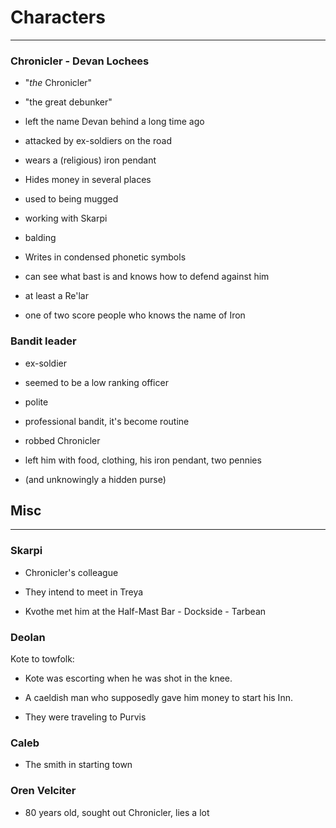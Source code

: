 # Characters

---

### Chronicler - Devan Lochees

* "_the_ Chronicler"

* "the great debunker"

* left the name Devan behind a long time ago

* attacked by ex-soldiers on the road

* wears a \(religious\) iron pendant

* Hides money in several places

* used to being mugged

* working with Skarpi

* balding

* Writes in condensed phonetic symbols

* can see what bast is and knows how to defend against him

* at least a Re'lar

* one of two score people who knows the name of Iron


### Bandit leader

* ex-soldier

* seemed to be a low ranking officer

* polite

* professional bandit, it's become routine

* robbed Chronicler

* left him with food, clothing, his iron pendant, two pennies

* \(and unknowingly a hidden purse\)


## Misc

---

### Skarpi

* Chronicler's colleague

* They intend to meet in Treya

* Kvothe met him at the Half-Mast Bar - Dockside - Tarbean


### Deolan

Kote to towfolk:

* Kote was escorting when he was shot in the knee.

* A caeldish man who supposedly gave him money to start his Inn.

* They were traveling to Purvis


### Caleb

* The smith in starting town

### Oren Velciter

* 80 years old, sought out Chronicler, lies a lot

## 

## 

